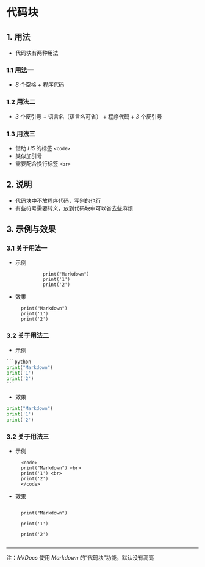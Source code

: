 # 代码块

## 1. 用法

- 代码块有两种用法

### 1.1 用法一

- *8* 个空格 + 程序代码

### 1.2 用法二

- *3* 个反引号 + 语言名（语言名可省） + 程序代码 + *3* 个反引号

### 1.3 用法三

- 借助 *H5* 的标签 `<code>`
- 类似加引号
- 需要配合换行标签 `<br>`

## 2. 说明

- 代码块中不放程序代码，写别的也行
- 有些符号需要转义，放到代码块中可以省去些麻烦

## 3. 示例与效果

### 3.1 关于用法一

- 示例

                print("Markdown")
                print('1')
                print('2')

- 效果

        print("Markdown")
        print('1')
        print('2')

### 3.2 关于用法二

- 示例

```python
​```python
print("Markdown")
print('1')
print('2')
​```
```

- 效果

```python
print("Markdown")
print('1')
print('2')
```

### 3.2 关于用法三

- 示例

        <code>
        print("Markdown") <br>
        print('1') <br>
        print('2')
        </code>
    
- 效果

    <code>
    print("Markdown") <br>
    print('1') <br>
    print('2')
    </code>

***

注：*MkDocs* 使用 *Markdown* 的“代码块”功能，默认没有高亮